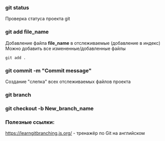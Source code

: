 ### git status
Проверка статуса проекта git

### git add **file_name**
Добавление файла **file_name** в отслеживаемые (добавление в индекс)
Можно добавить все измененные/добавленные файлы
```
git add .
```

### git commit -m **"Commit message"**
Создание "слепка" всех отслеживаемых файлов проекта

### git branch

### git checkout -b **New_branch_name**

### Полезные ссылки:

https://learngitbranching.js.org/ - тренажёр по Git на английском
